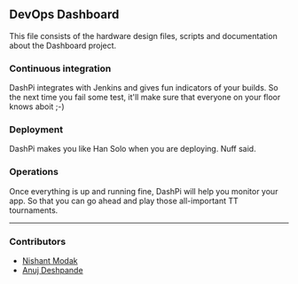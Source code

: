 ## DevOps Dashboard
This file consists of the hardware design files, scripts and documentation about the Dashboard project.

### Continuous integration
DashPi integrates with Jenkins and gives fun indicators of your builds. So the next time you fail some test, it'll make sure that everyone on your floor knows aboit ;-)
### Deployment
DashPi makes you like Han Solo when you are deploying. Nuff said.

### Operations
Once everything is up and running fine, DashPi will help you monitor your app. So that you can go ahead and play those all-important TT tournaments.

---

### Contributors
* [Nishant Modak](https://twitter.com/nishantmodak)
* [Anuj Deshpande](http://twitter.com/anujdeshpandey)
